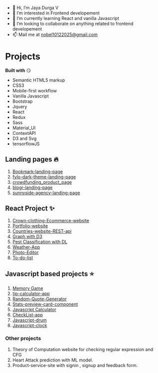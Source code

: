 - 👋 Hi, I’m Jaya Durga V
- 👀 I’m interested in Frontend developement
- 🌱 I’m currently learning React and vanilla Javascript
- 💞️ I’m looking to collaborate on anything related to frontend developement
- 📫 Mail me at nobel10122025@gmail.com

# Projects
**Built with** :smirk:
- Semantic HTML5 markup  
- CSS3
- Mobile-first workflow
- Vanilla Javascript
- Bootstrap
- Jquery 
- React 
- Redux
- Sass
- Material_UI
- ContextAPI
- D3 and Svg
- tensorflowJS

## Landing pages :fire:
 1. [Bookmark-landing-page](https://nobel10122025.github.io/bookmark-landing-page/index.html)
 2. [fylo-dark-theme-landing-page](https://nobel10122025.github.io/fylo-dark-theme-landing-page/index.html)
 3. [crowdfunding_product_page](https://nobel10122025.github.io/crowdfunding_product_page/index.html)
 4. [blogr-landing-page](https://nobel10122025.github.io/blogr-landing-page/index.html)
 5. [sunnyside-agency-landing-page](https://nobel10122025.github.io/sunnyside-agency-landing-page/index.html)
 
## React Project :sparkles:
 1. [Crown-clothing-Ecommerce-website](https://github.com/nobel10122025/crown_clothing_e-commerce_site)
 2. [Portfolio-website](https://github.com/nobel10122025/Portfolio_Website)
 3. [Countries-website-REST-api](https://github.com/nobel10122025/Countries_website_REST_countries_api)
 4. [Graph with D3](https://github.com/nobel10122025/Graphs_with_D3)
 5. [Pest Classification with DL](https://github.com/nobel10122025/Pest__Classification_with_React_TFJS)
 6. [Weather-App](https://github.com/nobel10122025/React-weather-app)
 7. [Photo-Editor](https://github.com/nobel10122025/Photo_Editor_React_JS)
 8. [To-do-list](https://github.com/nobel10122025/Todo_list_with_React)
 
## Javascript based projects :star:
 1. [Memory Game]( https://nobel10122025.github.io/Memory_Game/index.html)
 2. [tip-calculator-app](https://nobel10122025.github.io/tip-calculator-app/index.html)
 3. [Random-Quote-Generator](https://nobel10122025.github.io/RandomQuoteGenerator/index.html)
 4. [Stats-preview-card-component](https://nobel10122025.github.io/stats-preview-card-component/index.html)
 5. [Javascript Calculator](https://nobel10122025.github.io/javascript_calculator/index.html)
 6. [CheckList-app](https://nobel10122025.github.io/Checklist_app/index.html)
 7. [Javascript-drum](https://nobel10122025.github.io/javascript_drum/index.html)
 8. [Javascript-clock](https://nobel10122025.github.io/javascript_clock/index.html)
  
### Other projects
 1. Theory of Computation website for checking regular expression and CFG
 2. Heart Attack prediction with ML model.
 3. Product-service-site with signin , signup and feedback form.
